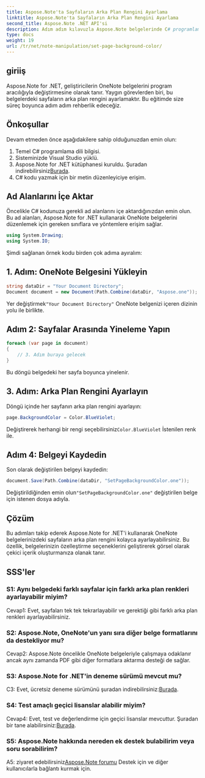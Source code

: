 ```yaml
---
title: Aspose.Note'ta Sayfaların Arka Plan Rengini Ayarlama
linktitle: Aspose.Note'ta Sayfaların Arka Plan Rengini Ayarlama
second_title: Aspose.Note .NET API'si
description: Adım adım kılavuzla Aspose.Note belgelerinde C# programlama dilini kullanarak sayfaların arka plan rengini nasıl ayarlayacağınızı öğrenin.
type: docs
weight: 19
url: /tr/net/note-manipulation/set-page-background-color/
---
```

## giriiş

Aspose.Note for .NET, geliştiricilerin OneNote belgelerini program aracılığıyla değiştirmesine olanak tanır. Yaygın görevlerden biri, bu belgelerdeki sayfaların arka plan rengini ayarlamaktır. Bu eğitimde size süreç boyunca adım adım rehberlik edeceğiz.

## Önkoşullar

Devam etmeden önce aşağıdakilere sahip olduğunuzdan emin olun:

1. Temel C# programlama dili bilgisi.
2. Sisteminizde Visual Studio yüklü.
3.  Aspose.Note for .NET kütüphanesi kuruldu. Şuradan indirebilirsiniz[Burada](https://releases.aspose.com/note/net/).
4. C# kodu yazmak için bir metin düzenleyiciye erişim.

## Ad Alanlarını İçe Aktar

Öncelikle C# kodunuza gerekli ad alanlarını içe aktardığınızdan emin olun. Bu ad alanları, Aspose.Note for .NET kullanarak OneNote belgelerini düzenlemek için gereken sınıflara ve yöntemlere erişim sağlar.

```csharp
using System.Drawing;
using System.IO;

```

Şimdi sağlanan örnek kodu birden çok adıma ayıralım:

## 1. Adım: OneNote Belgesini Yükleyin

```csharp
string dataDir = "Your Document Directory";
Document document = new Document(Path.Combine(dataDir, "Aspose.one"));
```

 Yer değiştirmek`"Your Document Directory"` OneNote belgenizi içeren dizinin yolu ile birlikte.

## Adım 2: Sayfalar Arasında Yineleme Yapın

```csharp
foreach (var page in document)
{
    // 3. Adım buraya gelecek
}
```

Bu döngü belgedeki her sayfa boyunca yinelenir.

## 3. Adım: Arka Plan Rengini Ayarlayın

Döngü içinde her sayfanın arka plan rengini ayarlayın:

```csharp
page.BackgroundColor = Color.BlueViolet;
```

 Değiştirerek herhangi bir rengi seçebilirsiniz`Color.BlueViolet` İstenilen renk ile.

## Adım 4: Belgeyi Kaydedin

Son olarak değiştirilen belgeyi kaydedin:

```csharp
document.Save(Path.Combine(dataDir, "SetPageBackgroundColor.one"));
```

 Değiştirildiğinden emin olun`"SetPageBackgroundColor.one"` değiştirilen belge için istenen dosya adıyla.

## Çözüm

Bu adımları takip ederek Aspose.Note for .NET'i kullanarak OneNote belgelerinizdeki sayfaların arka plan rengini kolayca ayarlayabilirsiniz. Bu özellik, belgelerinizin özelleştirme seçeneklerini geliştirerek görsel olarak çekici içerik oluşturmanıza olanak tanır.

## SSS'ler

### S1: Aynı belgedeki farklı sayfalar için farklı arka plan renkleri ayarlayabilir miyim?

Cevap1: Evet, sayfaları tek tek tekrarlayabilir ve gerektiği gibi farklı arka plan renkleri ayarlayabilirsiniz.

### S2: Aspose.Note, OneNote'un yanı sıra diğer belge formatlarını da destekliyor mu?

Cevap2: Aspose.Note öncelikle OneNote belgeleriyle çalışmaya odaklanır ancak aynı zamanda PDF gibi diğer formatlara aktarma desteği de sağlar.

### S3: Aspose.Note for .NET'in deneme sürümü mevcut mu?

C3: Evet, ücretsiz deneme sürümünü şuradan indirebilirsiniz:[Burada](https://releases.aspose.com/).

### S4: Test amaçlı geçici lisanslar alabilir miyim?

 Cevap4: Evet, test ve değerlendirme için geçici lisanslar mevcuttur. Şuradan bir tane alabilirsiniz:[Burada](https://purchase.aspose.com/temporary-license/).

### S5: Aspose.Note hakkında nereden ek destek bulabilirim veya soru sorabilirim?

 A5: ziyaret edebilirsiniz[Aspose.Note forumu](https://forum.aspose.com/c/note/28) Destek için ve diğer kullanıcılarla bağlantı kurmak için.